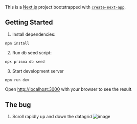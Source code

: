 This is a [Next.js](https://nextjs.org/) project bootstrapped with [`create-next-app`](https://github.com/vercel/next.js/tree/canary/packages/create-next-app).

## Getting Started

1. Install dependencies:

```bash
npm install
```

2. Run db seed script:

```bash
npx prisma db seed
```

3. Start development server

```bash
npm run dev
```

Open [http://localhost:3000](http://localhost:3000) with your browser to see the result.

## The bug

1. Scroll rapidly up and down the datagrid
![image](https://github.com/martenjurgens/mui-lazy-load-bug/assets/55079581/8cd26edd-5ec3-42a8-957e-5aa5e9518039)




